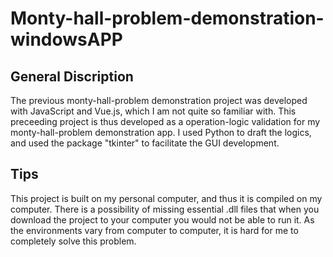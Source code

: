# Monty-hall-problem-demonstration-windowsAPP

## General Discription
The previous monty-hall-problem demonstration project was developed with JavaScript and Vue.js, which I am not quite so familiar with.
This preceeding project is thus developed as a operation-logic validation for my monty-hall-problem demonstration app.
I used Python to draft the logics, and used the package "tkinter" to facilitate the GUI development.

## Tips
This project is built on my personal computer, and thus it is compiled on my computer.
There is a possibility of missing essential .dll files that when you download the project to your computer you would not be able to run it.
As the environments vary from computer to computer, it is hard for me to completely solve this problem.
